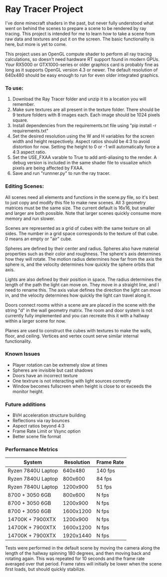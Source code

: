 # Ray Tracer Project

  I've done minecraft shaders in the past, but never fully understood what went on behind the scenes to prepare a scene to be rendered by ray tracing. This project is intended for me to learn how to take a scene from raw data and textures and put it on the screen. The basic functionality is here, but more is yet to come.

  This project uses an OpenGL compute shader to perform all ray tracing calculations, so doesn't need hardware RT support found in modern GPUs. Your RX5000 or GTX1000-series or older graphics card is probably fine as long as it supports OpenGL version 4.3 or newer. The default resolution of 640x480 should be easy enough to run for even older integrated graphics.

### To use:
  1. Download the Ray Tracer folder and unzip it to a location you will remember.
  2. Make sure textures are all present in the texture folder. There should be 9 texture folders with 8 images each. Each image should be 1024 pixels square.
  3. Install dependencies from the requirements.txt file using "pip install -r requirements.txt"
  4. Set the desired resolution using the W and H variables for the screen width and height respectively. Aspect ratios should be 4:3 to avoid distortion for now. Setting the height to 0 or -1 will automatically force a 4:3 aspect ratio.
  5. Set the USE_FXAA varable to True to add anti-aliasing to the render. A debug version is included in the same shader file to visualize which pixels are being affected by FXAA.
  6. Save and run "runnner.py" to run the ray tracer.

### Editing Scenes:

  All scenes need all elements and functions in the scene.py file, so it's best to just copy and modify this file to make new scenes. All 3 geometry matrices must be the same size. The current default is 16x16, but smaller and larger are both possible. Note that larger scenes quickly consume more memory and run slower.

  Scenes are represented as a grid of cubes with the same texture on all sides. The number in a grid space corresponds to the texture of that cube. 0 means an empty or "air" cube.

  Spheres are defined by their center and radius. Spheres also have material properties such as their color and roughness. The sphere's axis determines how they will rotate. The motion radius determines how far from the axis the sphere is, and the velocity determines how quickly the sphere orbits that axis.

  Lights are also defined by their position in space. The radius determines the length of the path the light can move on. They move in a straight line, and I need to rename this. The axis value defines the direction the light can move in, and the velocity determines how quickly the light can travel along it.

  Doors connect rooms within a scene are are placed in the scene with the string "d" in the wall geometry matrix. The room and door system is not currently fully implemented and you can recreate this it with a hallway within a larger scene for now.

  Planes are used to construct the cubes with textures to make the walls, floor, and ceiling. Vertices and vertex count serve similar internal functionality.





### Known Issues
  * Player rotation can be extremely slow at times
  * Spheres are invisible but cast shadows
  * Doors have an incorrect texture
  * One textrure is not interacting with light sources correctly
  * Window becomes fullscreen when height is close to or exceeds the monitor height.

### Future additions

  * BVH acceleration structure building
  * Reflections via ray bounces
  * Aspect ratios beyond 4:3
  * Frame Rate Limit or Vsync option
  * Better scene file format

### Performance Metrics

|System|Resolution|Frame Rate|
|------|----------|----------|
|Ryzen 7840U Laptop|640x480|140 fps|
|Ryzen 7840U Laptop|800x600|84 fps|
|Ryzen 7840U Laptop|1200x900|51 fps|
|8700 + 3050 6GB|800x600|N fps|
|8700 + 3050 6GB|1200x900|N fps|
|8700 + 3050 6GB|1600x1200|N fps|
|14700K + 7900XTX|1200x900|N fps|
|14700K + 7900XTX|1600x1200|N fps|
|14700K + 7900XTX|1920x1440|N fps|

  Tests were performed in the default scene by moving the camera along the length of the hallway spinning 180 degrees, and then moving back and rotating again. This was repeated for 10 seconds and the frame rate averaged over that period. Frame rates will initially be lower when the scene first loads, but should quickly stabilize.
